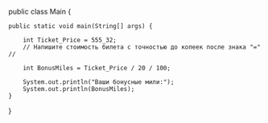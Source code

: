 public class Main {

    public static void main(String[] args) {

        int Ticket_Price = 555_32;
        // Напишите стоимость билета с точностью до копеек после знака "=" //

        int BonusMiles = Ticket_Price / 20 / 100;

        System.out.println("Ваши бонусные мили:");
        System.out.println(BonusMiles);
    }
}